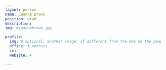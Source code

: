 ```yaml
---
layout: person
name: Jeanne Brown
position: grad
description:
img: #jeannebrown.jpg

profile:
  img: # optional, another image, if different from the one on the people page
  office: # address
  cv:
  website: #

---
```


